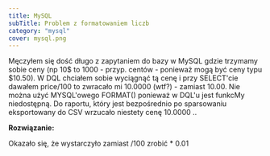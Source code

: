 ```yaml
---
title: MySQL
subTitle: Problem z formatowaniem liczb
category: "mysql"
cover: mysql.png
---
```


Męczyłem się dość długo z zapytaniem do bazy w MySQL gdzie trzymamy sobie ceny (np 10$ to 1000 - przyp. centów - ponieważ mogą być ceny typu $10.50).
W DQL chciałem sobie wyciągnąć tą cenę i przy SELECT'cie dawałem price/100 to zwracało mi 10.0000 (wtf?) - zamiast 10.00.
Nie można użyć MYSQL'owego FORMAT() ponieważ w DQL'u jest funkcMy niedostępną.
Do raportu, który jest bezpośrednio po sparsowaniu eksportowany do CSV wrzucało niestety cenę 10.0000 ..


**Rozwiązanie:**


Okazało się, że wystarczyło zamiast /100 zrobić * 0.01
